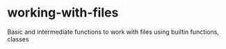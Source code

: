 # working-with-files
Basic and intermediate functions to work with files using builtin functions, classes
